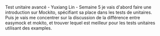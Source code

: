 Test unitaire avancé - Yuxiang Lin - Semaine 5
je vais d'abord faire une introduction sur Mockito, spécifiant sa place dans les tests de unitaires. 
Puis je vais me concentrer sur la discussion de la différence
entre easymock et mokito, et trouver lequel
est meilleur pour les tests unitaires utilisant des examples.
